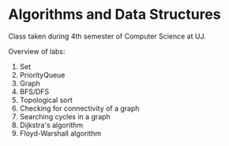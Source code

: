 # Algorithms and Data Structures

Class taken during 4th semester of Computer Science at UJ.


Overview of labs:
  1. Set
  2. PriorityQueue
  3. Graph
  4. BFS/DFS
  5. Topological sort
  6. Checking for connectivity of a graph
  7. Searching cycles in a graph
  8. Dijkstra's algorithm
  9. Floyd-Warshall algorithm
